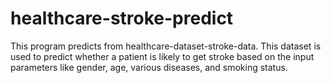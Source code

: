 # healthcare-stroke-predict
This program predicts from healthcare-dataset-stroke-data.
This dataset is used to predict whether a patient is likely to get stroke based on the input parameters like gender,
age, various diseases, and smoking status.
